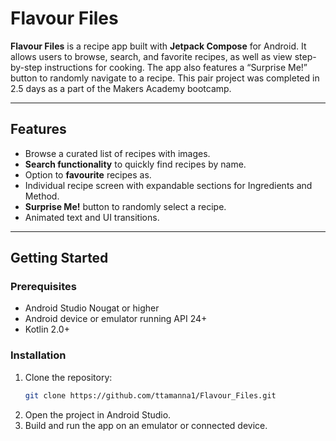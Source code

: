 # Flavour Files

**Flavour Files** is a recipe app built with **Jetpack Compose** for Android. It allows users to browse, search, and favorite recipes, as well as view step-by-step instructions for cooking. The app also features a “Surprise Me!” button to randomly navigate to a recipe. This pair project was completed in 2.5 days as a part of the Makers Academy bootcamp. 

---

## Features

- Browse a curated list of recipes with images.  
- **Search functionality** to quickly find recipes by name.  
- Option to **favourite** recipes as.  
- Individual recipe screen with expandable sections for Ingredients and Method.  
- **Surprise Me!** button to randomly select a recipe.  
- Animated text and UI transitions.  

---

## Getting Started

### Prerequisites

- Android Studio Nougat or higher  
- Android device or emulator running API 24+  
- Kotlin 2.0+  

### Installation

1. Clone the repository:  
   ```bash
   git clone https://github.com/ttamanna1/Flavour_Files.git

2. Open the project in Android Studio.
3. Build and run the app on an emulator or connected device.
